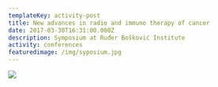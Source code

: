 ```yaml
---
templateKey: activity-post
title: New advances in radio and immuno therapy of cancer
date: 2017-03-30T16:31:00.000Z
description: Symposium at Ruđer Bošković Institute
activity: conferences
featuredimage: /img/syposium.jpg
---
```

![](/img/syposium.jpg)